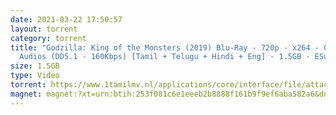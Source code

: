 ```yaml
---
date: 2021-03-22 17:50:57
layout: torrent
category: torrent
title: "Godzilla: King of the Monsters (2019) Blu-Ray - 720p - x264 - Original
  Audios (DD5.1 - 160Kbps) [Tamil + Telugu + Hindi + Eng] - 1.5GB - ESub :"
size: 1.5GB
type: Video
torrent: https://www.1tamilmv.nl/applications/core/interface/file/attachment.php?id=74454
magnet: magnet:?xt=urn:btih:253f081c6e1eeeb2b8888f161b9f9ef6aba582a6&dn=www.1TamilMV.nl%20-%20Godzilla%20King%20of%20the%20Monsters%20(2019)%20Blu-Ray%20-%20720p%20-%20(DD5.1%20-%20160Kbps)%20%5bTam%20%2b%20Tel%20%2b%20Hin%20%2b%20Eng%5d%20-%20ESub.mkv&tr=udp%3a%2f%2fp4p.arenabg.com%3a1337%2fannounce&tr=http%3a%2f%2fpow7.com%3a80%2fannounce&tr=udp%3a%2f%2ftracker.tiny-vps.com%3a6969%2fannounce&tr=http%3a%2f%2ftracker2.itzmx.com%3a6961%2fannounce&tr=udp%3a%2f%2f151.80.120.114%3a2710%2fannounce&tr=udp%3a%2f%2f9.rarbg.com%3a2790%2fannounce&tr=udp%3a%2f%2f9.rarbg.to%3a2740%2fannounce&tr=udp%3a%2f%2fopen.stealth.si%3a80%2fannounce&tr=udp%3a%2f%2ftracker.leechers-paradise.org%3a6969%2fannounce&tr=udp%3a%2f%2ftracker.opentrackr.org%3a1337%2fannounce&tr=http%3a%2f%2ft.nyaatracker.com%3a80%2fannounce
---
```

